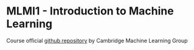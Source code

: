 # MLMI1 - Introduction to Machine Learning

Course official [github repository](https://github.com/cambridge-mlg/mphil-intro-module) by Cambridge Machine Learning Group